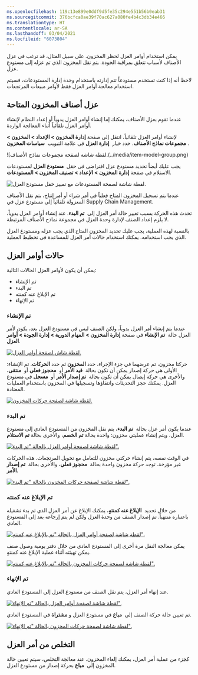 ```yaml
---
ms.openlocfilehash: 119c13e899e0ddf9d5fe35c294e551b56b0eab31
ms.sourcegitcommit: 376bcfca0ae39f70ac627a080fe4b4c3db34e466
ms.translationtype: HT
ms.contentlocale: ar-SA
ms.lasthandoff: 03/04/2021
ms.locfileid: "6073804"
---
```

يمكن استخدام أوامر العزل لحظر المخزون. على سبيل المثال، قد ترغب في عزل الأصناف لأسباب تتعلق بمراقبة الجودة. يتم نقل المخزون الذي تم عزله إلى مستودع عزل. 

لاحظ أنه إذا كنت تستخدم مستودعاً تتم إدارته باستخدام وحدة إدارة المستودعات، فسيتم استخدام معالجة أوامر العزل فقط لأوامر مبيعات المرتجعات.

## <a name="quarantine-on-hand-inventory-items"></a>عزل أصناف المخزون المتاحة 

عندما تقوم بعزل الأصناف، يمكنك إما إنشاء أوامر العزل يدوياً أو إعداد النظام لإنشاء أوامر العزل تلقائياً أثناء المعالجة الواردة.

لإنشاء أوامر العزل تلقائياً، انتقل إلى صفحة **إدارة المخزون > الإعداد > المخزون > مجموعات نماذج الأصناف**. حدد خيار  **إدارة العزل** في علامة التبويب  **سياسات المخزون** .

![لقطة شاشة لصفحة مجموعات نماذج الأصناف.(../media/item-model-group.png)

يجب عليك أيضاً تحديد مستودع عزل افتراضي في حقل  **مستودع العزل** لمستودعات الاستلام في صفحة **إدارة المخزون > الإعداد > تصنيف المخزون > المستودعات**.

![لقطة شاشة لصفحة المستودعات مع تمييز حقل مستودع العزل.](../media/warehouse-1.png)

عندما يتم تسجيل المخزون المتاح فعلياً في أمر شراء أو أمر إنتاج، يتم نقل الأصناف المعزولة تلقائياً إلى مستودع عزل في Supply Chain Management.

تحدث هذه الحركة بسبب تغيير حالة أمر العزل إلى  **تم البدء**. عند إنشاء أوامر العزل يدوياً، لا يلزم إعداد الصنف لإدارة وحدة العزل في مجموعة نماذج الأصناف المرتبطة.

بالنسبة لهذه العملية، يجب عليك تحديد المخزون المتاح الذي يجب عزله ومستودع العزل الذي يجب استخدامه. يمكنك استخدام حالات أمر العزل للمساعدة في تخطيط العملية.

## <a name="quarantine-order-statuses"></a>حالات أوامر العزل 

يمكن أن يكون لأوامر العزل الحالات التالية:

-   تم الإنشاء
-   تم البدء
-   تم الإبلاغ عنه كمنته
-   تم الإنهاء

### <a name="created"></a>تم الإنشاء

عندما يتم إنشاء أمر العزل يدوياً، ولكن الصنف ليس في مستودع العزل بعد، يكون لأمر العزل حالة  **تم الإنشاء** في صفحة **إدارة المخزون > المهام الدورية > إدارة الجودة > أوامر العزل**.

[ ![لقطة شاش لصفحة أوامر العزل.](../media/created-1.png) ](../media/created-1.png#lightbox) 

حركتا مخزون، تم عرضهما في جزء الإجراء، حدد **المخزون** ثم حدد **الحركات**.  تم الإنشاء: الأولى هي حركة إصدار يمكن أن تكون بحالة  **قيد الأمر** أو  **محجوز فعلي** أو  **منتقى**، والأخرى هي حركة إيصال يمكن أن تكون بحالة  **تم إصدار الأمر** أو  **مسجل** في مستودع العزل. يمكنك حجز التحديثات وانتقاؤها وتسجيلها في المخزون باستخدام العمليات المعتادة.
 
[ ![لقطة شاشة لصفحة حركات المخزون.](../media/transactions-1.png) ](../media/transactions-1.png#lightbox)

### <a name="started"></a>تم البدء

عندما يكون أمر عزل بحالة  **تم البدء**، يتم نقل المخزون من المستودع العادي إلى مستودع العزل، ويتم إنشاء عمليتي مخزون: واحدة بحالة **تم الخصم**، والأخرى بحالة **تم الاستلام**.
 
[![لقطة شاشة لصفحة أوامر العزل بالحالة "تم البدء". ](../media/started-1.png)](../media/started-1.png#lightbox)

في الوقت نفسه، يتم إنشاء حركتي مخزون للتعامل مع تحويل المرتجعات.
هذه الحركات غير مؤرخة. توجد حركة مخزون واحدة بحالة  **محجوز فعلي**، والأخرى بحالة  **تم إصدار الأمر**.

 
[![لقطة شاشة لصفحة حركات المخزون بالحالة "تم البدء". ](../media/transactions-started-status.png)](../media/transactions-started-status.png#lightbox)

### <a name="reported-as-finished"></a>تم الإبلاغ عنه كمنته

من خلال تحديد  **الإبلاغ عنه كمنتهٍ**، يمكنك الإبلاغ عن أمر العزل الذي تم بدء تشغيله باعتباره منتهياً. تم إصدار الصنف من وحدة العزل ولكن لم يتم إرجاعه بعد إلى المستودع العادي.
 
[![لقطة شاشة لصفحة أوامر العزل بالحالة "تم بالإبلاغ عنه كمنتهٍ". ](../media/report-as-finished.png)](../media/report-as-finished.png#lightbox)

يمكن معالجة النقل مرة أخرى إلى المستودع العادي من خلال دفتر يومية وصول صنف يمكن تهيئته أثناء عملية الإبلاغ عنه كمنتهٍ.


[![لقطة شاشة لصفحة حركات المخزون بالحالة "تم بالإبلاغ عنه كمنتهٍ".](../media/transactions-report-as-finished-status.png)](../media/transactions-report-as-finished-status.png#lightbox)
### <a name="ended"></a>تم الإنهاء

عند إنهاء أمر العزل، يتم نقل الصنف من مستودع العزل إلى المستودع العادي.
 
[![لقطة شاشة لصفحة أوامر العزل بالحالة "تم الإنهاء".](../media/ended-1.png)](../media/ended-1.png#lightbox)

تم تعيين حالة حركة الصنف إلى  **مباع** في مستودع العزل و **مشتراة** في المستودع العادي.
 
[![لقطة شاشة لصفحة حركات المخزون بالحالة "تم الإنهاء".](../media/transactions-ended-status.png)](../media/transactions-ended-status.png#lightbox)

## <a name="quarantine-order-scrap"></a>التخلص من أمر العزل 

كجزء من عملية أمر العزل، يمكنك إلغاء المخزون. عند معالجة التخلص، سيتم تعيين حالة المخزون إلى  **مباع** بحركة إصدار من مستودع العزل.
